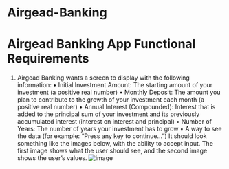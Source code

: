 # Airgead-Banking

# Airgead Banking App Functional Requirements
1. Airgead Banking wants a screen to display with the following information:
• Initial Investment Amount: The starting amount of your investment (a positive real
number)
• Monthly Deposit: The amount you plan to contribute to the growth of your investment
each month (a positive real number)
• Annual Interest (Compounded): Interest that is added to the principal sum of your
investment and its previously accumulated interest (interest on interest and principal)
• Number of Years: The number of years your investment has to grow
• A way to see the data (for example: “Press any key to continue…”)
It should look something like the images below, with the ability to accept input. The first image
shows what the user should see, and the second image shows the user’s values.
![image](https://user-images.githubusercontent.com/110702739/186437550-522786da-3972-4e5e-af6a-8c59a3f64692.png)
